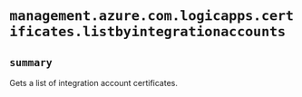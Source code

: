 # `management.azure.com.logicapps.certificates.listbyintegrationaccounts`

## `summary`
Gets a list of integration account certificates.



